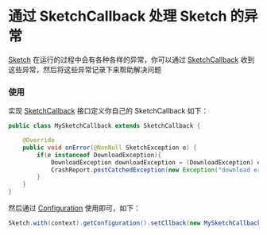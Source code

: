 # 通过 SketchCallback 处理 Sketch 的异常

[Sketch] 在运行的过程中会有各种各样的异常，你可以通过 [SketchCallback] 收到这些异常，然后将这些异常记录下来帮助解决问题

### 使用

实现 [SketchCallback] 接口定义你自己的 SketchCallback 如下：

```java
public class MySketchCallback extends SketchCallback {

    @Override
    public void onError(@NonNull SketchException e) {
        if(e instanceof DownloadException){
            DownloadException downloadException = (DownloadException) e;
            CrashReport.postCatchedException(new Exception("download error. uri=" + downloadException.getUri(), e));
        }
    }
}
```

然后通过 [Configuration] 使用即可，如下：

```java
Sketch.with(context).getConfiguration().setCllback(new MySketchCallback());
```

[Sketch]: ../../sketch/src/main/java/com/github/panpf/sketch/Sketch.java
[Configuration]: ../../sketch/src/main/java/com/github/panpf/sketch/Configuration.java
[SketchCallback]: ../../sketch/src/main/java/com/github/panpf/sketch/SketchCallback.java